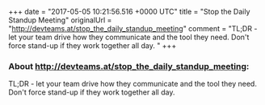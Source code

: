 +++
date = "2017-05-05 10:21:56.516 +0000 UTC"
title = "Stop the Daily Standup Meeting"
originalUrl = "http://devteams.at/stop_the_daily_standup_meeting"
comment = "TL;DR - let your team drive how they communicate and the tool they need. Don't force stand-up if they work together all day. "
+++

### About http://devteams.at/stop_the_daily_standup_meeting:

TL;DR - let your team drive how they communicate and the tool they need. Don't force stand-up if they work together all day. 
